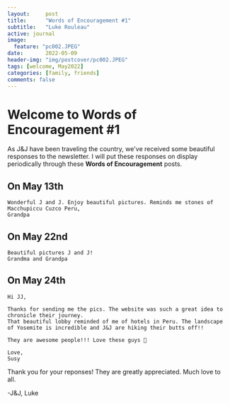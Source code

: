 ```yaml
---
layout:     post
title:      "Words of Encouragement #1"
subtitle:   "Luke Rouleau"
active: journal
image:
  feature: "pc002.JPEG"
date:       2022-05-09
header-img: "img/postcover/pc002.JPEG"
tags: [welcome, May2022]
categories: [family, friends]
comments: false
---
```



# Welcome to Words of Encouragement #1
As J&J have been traveling the country, we've received some beautiful responses to the newsletter. I will put these responses on display periodically through these **Words of Encouragement** posts.

## On May 13th
```
Wonderful J and J. Enjoy beautiful pictures. Reminds me stones of Macchupiccu Cuzco Peru, 
Grandpa
```

## On May 22nd
```
Beautiful pictures J and J! 
Grandma and Grandpa
```

## On May 24th
```
Hi JJ,

Thanks for sending me the pics. The website was such a great idea to chronicle their journey.
That beautiful lobby reminded of me of hotels in Peru. The landscape of Yosemite is incredible and J&J are hiking their butts off!!

They are awesome people!!! Love these guys 💚

Love,
Susy
```

Thank you for your reponses! They are greatly appreciated. 
Much love to all.

-J&J, Luke